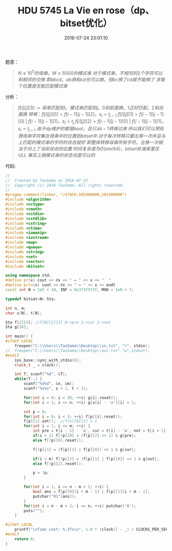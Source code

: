 ﻿---
title: HDU 5745 La Vie en rose（dp、bitset优化）
categories:
  - 动态规划
  - bitset优化
  - 
tags:
  - bitset
  - 
  - 
date: 2016-07-24 23:01:10
toc: 
---

题意：
>$N\le 10^5的母串，M\le 5000的模式串$
$对于模式串，不相邻的2个字符可以和相邻的交换$
$即abcd，ab换和cd也可以换，但bc换了cd就不能换了$
$求每个位置是否能匹配模式串$

<!-- more -->
分析：
>$f[i][j][3]:=母串匹配到i，模式串匹配到j，0和前面换，1正好匹配，2和后面换$
$转移：f[i][j][0]=f[i-1][j-1][2]，s_i=t_{j-1}$
$f[i][j][1]=f[i-1][j-1][0]\ |\ f[i-1][j-1][1]，s_i=t_j$
$f[i][j][2]=f[i-1][j-1][0]\ |\ f[i-1][j-1][1]，s_i=t_{j+1}$
$由于dp维护的都是bool，且只从i-1转移过来$
$所以我们可以预处理母串字符集在母串中的位置到bitset中$
$对于每次转移只要左移一次并且与上匹配的模式串的字符的状态就好$
$即整体转移母串所有字符，左移一次相当于对上了当前状态的位置$
$时间复杂度为O(nm/64)，bitset标准库里压ULL$
$事实上搞模式串的状态也是可以的$


代码:
```cpp
//
//  Created by TaoSama on 2016-07-22
//  Copyright (c) 2016 TaoSama. All rights reserved.
//
#pragma comment(linker, "/STACK:102400000,102400000")
#include <algorithm>
#include <cctype>
#include <cmath>
#include <cstdio>
#include <cstdlib>
#include <cstring>
#include <ctime>
#include <iomanip>
#include <iostream>
#include <map>
#include <queue>
#include <string>
#include <set>
#include <vector>
#include <bitset>

using namespace std;
#define pr(x) cout << #x << " = " << x << "  "
#define prln(x) cout << #x << " = " << x << endl
const int N = 1e5 + 10, INF = 0x3f3f3f3f, MOD = 1e9 + 7;

typedef bitset<N> Sta;

int n, m;
char s[N], t[N];

Sta f[2][3]; //f[N][2][3] 0->pre 1->cur 2->nxt
Sta g[26];

int main() {
#ifdef LOCAL
    freopen("C:\\Users\\TaoSama\\Desktop\\in.txt", "r", stdin);
//  freopen("C:\\Users\\TaoSama\\Desktop\\out.txt","w",stdout);
#endif
    ios_base::sync_with_stdio(0);
    clock_t _ = clock();

    int T; scanf("%d", &T);
    while(T--) {
        scanf("%d%d", &n, &m);
        scanf("%s%s", s + 1, t + 1);

        for(int i = 0; i < 26; ++i) g[i].reset();
        for(int i = 1; i <= n; ++i) g[s[i] - 'a'][i] = 1;

        int p = 0;
        for(int i = 0; i < 3; ++i) f[p][i].reset();
        f[p][1].set();  //f[x][0][1] = 1
        for(int i = 1; i <= m; ++i) {
            int pre = t[i - 1] - 'a', cur = t[i] - 'a', nxt = t[i + 1] - 'a';
            if(i > 1) f[!p][0] = (f[p][2] << 1) & g[pre];
            else f[!p][0].reset();

            f[!p][1] = (f[p][1] | f[p][0]) << 1 & g[cur];

            if(i < m) f[!p][2] = (f[p][1] | f[p][0]) << 1 & g[nxt];
            else f[!p][2].reset();

            p = !p;
        }

        for(int i = 1; i <= n - m + 1; ++i) {
            bool ans = f[p][0][i + m - 1] | f[p][1][i + m - 1];
            putchar("01"[ans]);
        }
        for(int i = n - m + 2; i <= n; ++i) putchar('0');
        puts("");
    }

#ifdef LOCAL
    printf("\nTime cost: %.2fs\n", 1.0 * (clock() - _) / CLOCKS_PER_SEC);
#endif
    return 0;
}
```